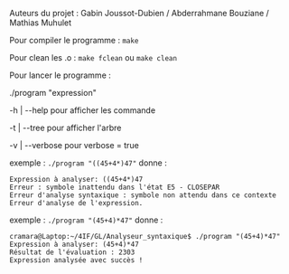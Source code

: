Auteurs du projet : Gabin Joussot-Dubien / Abderrahmane Bouziane / Mathias Muhulet   

Pour compiler le programme : 
```make```

Pour clean les .o : 
```make fclean``` ou ```make clean```

Pour lancer le programme : 

./program "expression"

-h | --help pour afficher les commande

-t | --tree pour afficher l'arbre

-v | --verbose pour verbose = true

exemple : ```./program "((45+4*)47"``` 
donne : 

```
Expression à analyser: ((45+4*)47
Erreur : symbole inattendu dans l'état E5 - CLOSEPAR
Erreur d'analyse syntaxique : symbole non attendu dans ce contexte
Erreur d'analyse de l'expression.
```

exemple : ```./program "(45+4)*47"```
donne : 
```
cramara@Laptop:~/4IF/GL/Analyseur_syntaxique$ ./program "(45+4)*47"
Expression à analyser: (45+4)*47
Résultat de l'évaluation : 2303
Expression analysée avec succès !
```